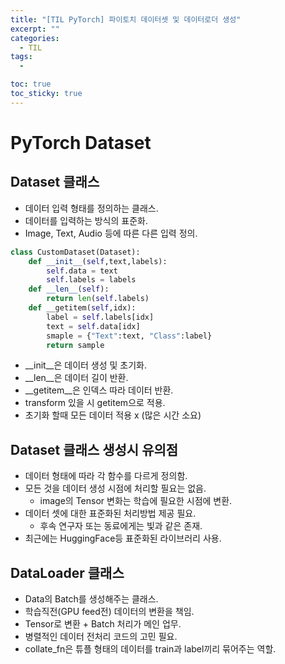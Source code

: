 ```yaml
---
title: "[TIL PyTorch] 파이토치 데이터셋 및 데이터로더 생성"
excerpt: ""
categories:
  - TIL
tags:
  - 

toc: true
toc_sticky: true
--- 
```


# PyTorch Dataset

## Dataset 클래스

- 데이터 입력 형태를 정의하는 클래스.
- 데이터를 입력하는 방식의 표준화.
- Image, Text, Audio 등에 따른 다른 입력 정의.

```python
class CustomDataset(Dataset):
    def __init__(self,text,labels):
        self.data = text
        self.labels = labels
    def __len__(self):
        return len(self.labels)
    def __getitem(self,idx):
        label = self.labels[idx]
        text = self.data[idx]
        smaple = {"Text":text, "Class":label}
        return sample
```
- __init__은 데이터 생성 및 초기화.
- __len__은 데이터 길이 반환.
- __getitem__은 인덱스 따라 데이터 반환.
- transform 있을 시 getitem으로 적용.
- 초기화 할때 모든 데이터 적용 x (많은 시간 소요)

## Dataset 클래스 생성시 유의점

- 데이터 형태에 따라 각 함수를 다르게 정의함.
- 모든 것을 데이터 생성 시점에 처리할 필요는 없음.
    - image의 Tensor 변화는 학습에 필요한 시점에 변환.
- 데이터 셋에 대한 표준화된 처리방법 제공 필요.
    - 후속 연구자 또는 동료에게는 빛과 같은 존재.
- 최근에는 HuggingFace등 표준화된 라이브러리 사용.

## DataLoader 클래스

- Data의 Batch를 생성해주는 클래스.
- 학습직전(GPU feed전) 데이터의 변환을 책임.
- Tensor로 변환 + Batch 처리가 메인 업무.
- 병렬적인 데이터 전처리 코드의 고민 필요.
- collate_fn은 튜플 형태의 데이터를 train과 label끼리 묶어주는 역할.
